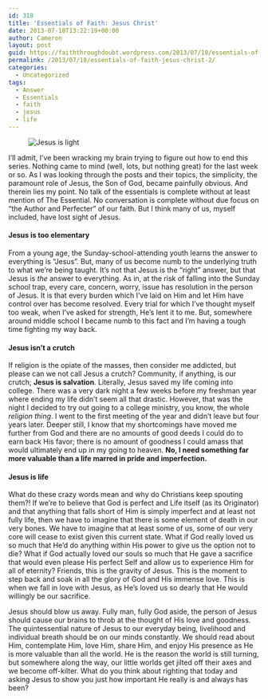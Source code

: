 ```yaml
---
id: 318
title: 'Essentials of Faith: Jesus Christ'
date: 2013-07-18T13:22:19+00:00
author: Cameron
layout: post
guid: https://faiththroughdoubt.wordpress.com/2013/07/18/essentials-of-faith-jesus-christ/
permalink: /2013/07/18/essentials-of-faith-jesus-christ-2/
categories:
  - Uncategorized
tags:
  - Answer
  - Essentials
  - faith
  - jesus
  - life
---
```

<figure> 

![Jesus is light](https://cdn-images-1.medium.com/max/800/0*8UrtAhKnn-CdQ1QC.)
  
</figure> 

I’ll admit, I’ve been wracking my brain trying to figure out how to end this series. Nothing came to mind (well, lots, but nothing great) for the last week or so. As I was looking through the posts and their topics, the simplicity, the paramount role of Jesus, the Son of God, became painfully obvious. And therein lies my point. No talk of the essentials is complete without at least mention of The Essential. No conversation is complete without due focus on “the Author and Perfecter” of our faith. But I think many of us, myself included, have lost sight of Jesus.

#### Jesus is too elementary

From a young age, the Sunday-school-attending youth learns the answer to everything is “Jesus”. But, many of us become numb to the underlying truth to what we’re being taught. It’s not that Jesus is the “right” answer, but that Jesus is _the_ answer to everything. As in, at the risk of falling into the Sunday school trap, every care, concern, worry, issue has resolution in the person of Jesus. It is that every burden which I’ve laid on Him and let Him have control over has become resolved. Every trial for which I’ve thought myself too weak, when I’ve asked for strength, He’s lent it to me. But, somewhere around middle school I became numb to this fact and I’m having a tough time fighting my way back.

#### Jesus isn’t a crutch

If religion is the opiate of the masses, then consider me addicted, but please can we not call Jesus a crutch? Community, if anything, is our crutch; **Jesus is salvation**. Literally, Jesus saved my life coming into college. There was a very dark night a few weeks before my freshman year where ending my life didn’t seem all that drastic. However, that was the night I decided to try out going to a college ministry, you know, the whole _religion thing_. I went to the first meeting of the year and didn’t leave but four years later. Deeper still, I know that my shortcomings have moved me further from God and there are no amounts of good deeds I could do to earn back His favor; there is no amount of goodness I could amass that would ultimately end up in my going to heaven. **No, I need something far more valuable than a life marred in pride and imperfection.**

#### Jesus is life

What do these crazy words mean and why do Christians keep spouting them?! If we’re to believe that God is perfect and Life itself (as its Originator) and that anything that falls short of Him is simply imperfect and at least not fully life, then we have to imagine that there is some element of death in our very bones. We have to imagine that at least some of us, some of our very core will cease to exist given this current state. What if God really loved us so much that He’d do anything within His power to give us the option not to die? What if God actually loved our souls so much that He gave a sacrifice that would even please His perfect Self and allow us to experience Him for all of eternity? Friends, this is the gravity of Jesus. This is the moment to step back and soak in all the glory of God and His immense love. This is when we fall in love with Jesus, as He’s loved us so dearly that He would willingly be our sacrifice.

Jesus should blow us away. Fully man, fully God aside, the person of Jesus should cause our brains to throb at the thought of His love and goodness. The quintessential nature of Jesus to our everyday being, livelihood and individual breath should be on our minds constantly. We should read about Him, contemplate Him, love Him, share Him, and enjoy His presence as He is more valuable than all the world. He is the reason the world is still turning, but somewhere along the way, our little worlds get jilted off their axes and we become off-kilter. What do you think about righting that today and asking Jesus to show you just how important He really is and always has been?